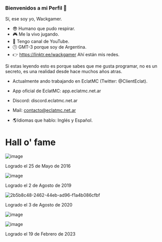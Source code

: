 ### Bienvenidos a mi Perfil 👋

Sí, ese soy yo, Wackgamer.

- 😎 Humano que pudo respirar.
- 🎮 Me la vivo jugando.
- 🥵 Tengo canal de YouTube.
- 🕒 GMT-3 porque soy de Argentina.
- 👉 https://linktr.ee/wackgamer Ahí están mis redes.

Si estas leyendo esto es porque sabes que me gusta programar, no es un secreto, es una realidad desde hace muchos años atras.

- Actualmente ando trabajando en EclatMC (Twitter: @ClientEclat).
- App oficial de EclatMC: app.eclatmc.net.ar
- Discord: discord.eclatmc.net.ar
- Mail: contacto@eclatmc.net.ar

- 🌎Idiomas que hablo: Inglés y Español.

# Hall o' fame

![image](https://user-images.githubusercontent.com/68253463/219922912-09bd9660-d74b-48bc-8621-fd9be8bf95f4.png)

Logrado el 25 de Mayo de 2016

![image](https://user-images.githubusercontent.com/68253463/219922934-20bc6da4-6755-49b3-a3c7-2eb8002d4558.png)

Logrado el 2 de Agosto de 2019

![2b5b8c48-2462-44eb-ad96-f1a4b086cfbf](https://user-images.githubusercontent.com/68253463/219922838-4ba93722-66ee-4bb0-95c8-3697d0853f53.png)

Logrado el 3 de Agosto de 2020

![image](https://user-images.githubusercontent.com/68253463/219968766-2a286e37-4bab-47e8-b18c-56488e230779.png)

![image](https://user-images.githubusercontent.com/68253463/219968775-a0748932-b78e-460a-86fb-a9708831edcb.png)

Logrado el 19 de Febrero de 2023

<!--
**Wackgamer/Wackgamer** is a ✨ _special_ ✨ repository because its `README.md` (this file) appears on your GitHub profile.

Here are some ideas to get you started:

- 🔭 I’m currently working on ...
- 🌱 I’m currently learning ...
- 👯 I’m looking to collaborate on ...
- 🤔 I’m looking for help with ...
- 💬 Ask me about ...
- 📫 How to reach me: ...
- 😄 Pronouns: ...
- ⚡ Fun fact: ...
-->
